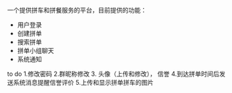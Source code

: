 一个提供拼车和拼餐服务的平台，目前提供的功能：

- 用户登录
- 创建拼单
- 搜索拼单
- 拼单小组聊天
- 系统通知

to do 
1.修改密码
2.群昵称修改
3. 头像（上传和修改）， 信誉
4.到达拼单时间后发送系统消息提醒信誉评价
5.上传和显示拼单拼车的图片